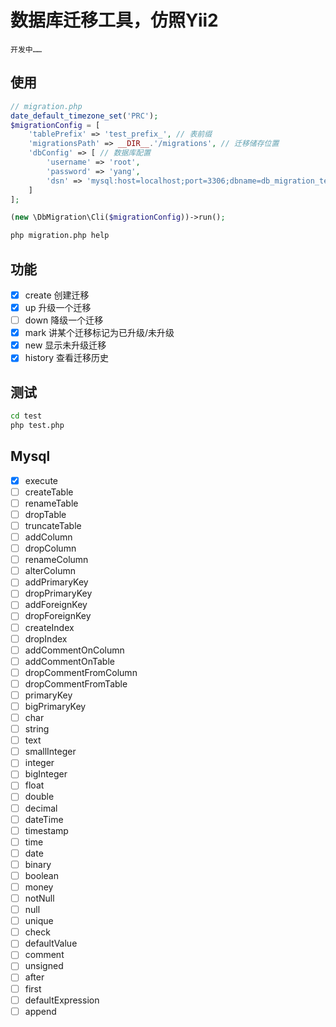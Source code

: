 # 数据库迁移工具，仿照Yii2
    开发中……

## 使用
```php
// migration.php
date_default_timezone_set('PRC');
$migrationConfig = [
    'tablePrefix' => 'test_prefix_', // 表前缀
    'migrationsPath' => __DIR__.'/migrations', // 迁移储存位置
    'dbConfig' => [ // 数据库配置
        'username' => 'root',
        'password' => 'yang',
        'dsn' => 'mysql:host=localhost;port=3306;dbname=db_migration_test;charset=utf8',
    ]
];

(new \DbMigration\Cli($migrationConfig))->run();

```

```bash
php migration.php help
```

## 功能
- [x] create   创建迁移
- [x] up       升级一个迁移
- [ ] down     降级一个迁移
- [x] mark     讲某个迁移标记为已升级/未升级
- [x] new      显示未升级迁移
- [x] history  查看迁移历史

## 测试
```bash
cd test
php test.php
```

## Mysql
- [x] execute
- [ ] createTable
- [ ] renameTable
- [ ] dropTable
- [ ] truncateTable
- [ ] addColumn
- [ ] dropColumn
- [ ] renameColumn
- [ ] alterColumn
- [ ] addPrimaryKey
- [ ] dropPrimaryKey
- [ ] addForeignKey
- [ ] dropForeignKey
- [ ] createIndex
- [ ] dropIndex
- [ ] addCommentOnColumn
- [ ] addCommentOnTable
- [ ] dropCommentFromColumn
- [ ] dropCommentFromTable
- [ ] primaryKey
- [ ] bigPrimaryKey
- [ ] char
- [ ] string
- [ ] text
- [ ] smallInteger
- [ ] integer
- [ ] bigInteger
- [ ] float
- [ ] double
- [ ] decimal
- [ ] dateTime
- [ ] timestamp
- [ ] time
- [ ] date
- [ ] binary
- [ ] boolean
- [ ] money
- [ ] notNull
- [ ] null
- [ ] unique
- [ ] check
- [ ] defaultValue
- [ ] comment
- [ ] unsigned
- [ ] after
- [ ] first
- [ ] defaultExpression
- [ ] append
